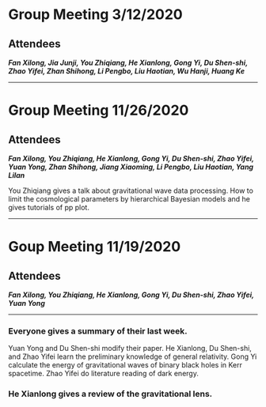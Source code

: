 # Group Meeting 3/12/2020

## Attendees

***Fan Xilong, Jia Junji, You Zhiqiang, He Xianlong, Gong Yi, Du Shen-shi, Zhao Yifei, Zhan Shihong, Li Pengbo, Liu Haotian, Wu Hanji, Huang Ke***


---

# Group Meeting 11/26/2020

## Attendees

***Fan Xilong, You Zhiqiang, He Xianlong, Gong Yi, Du Shen-shi, Zhao Yifei, Yuan Yong, Zhan Shihong, Jiang Xiaoming, Li Pengbo, Liu Haotian, Yang Lilan***

You Zhiqiang gives a talk about gravitational wave data processing. How to limit the cosmological parameters by hierarchical Bayesian models and he gives tutorials of pp plot.

---




# Goup Meeting 11/19/2020

## Attendees

***Fan Xilong, You Zhiqiang, He Xianlong, Gong Yi, Du Shen-shi, Zhao Yifei, Yuan Yong***

---

### Everyone gives a summary of their last week.

Yuan Yong and Du Shen-shi modify their paper. He Xianlong, Du Shen-shi, and Zhao Yifei learn the preliminary knowledge of general relativity. Gong Yi calculate the energy of gravitational waves of binary black holes in Kerr spacetime. Zhao Yifei do literature reading of dark energy.

### He Xianlong gives a review of the gravitational lens. 
